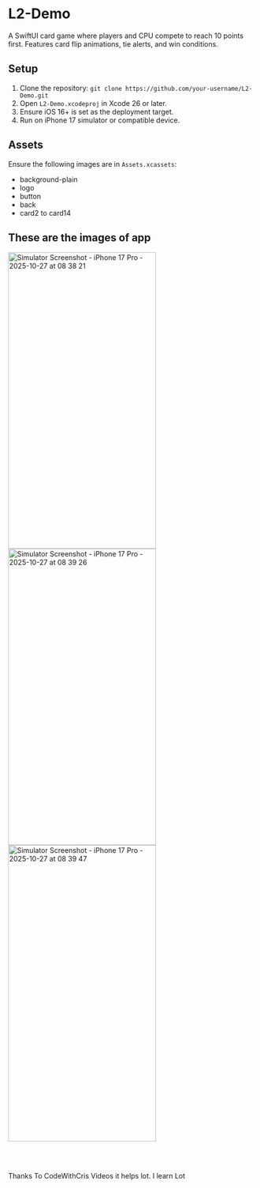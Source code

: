 # L2-Demo
A SwiftUI card game where players and CPU compete to reach 10 points first. Features card flip animations, tie alerts, and win conditions.

## Setup
1. Clone the repository: `git clone https://github.com/your-username/L2-Demo.git`
2. Open `L2-Demo.xcodeproj` in Xcode 26 or later.
3. Ensure iOS 16+ is set as the deployment target.
4. Run on iPhone 17 simulator or compatible device.

## Assets
Ensure the following images are in  `Assets.xcassets`:
- background-plain
- logo
- button
- back
- card2 to card14

## These are the images of app

<img width="300" height="600" alt="Simulator Screenshot - iPhone 17 Pro - 2025-10-27 at 08 38 21" src="https://github.com/user-attachments/assets/2951ff6a-4d2b-48b3-8896-c1ba4edc52c6" />

<img width="300" height="600" alt="Simulator Screenshot - iPhone 17 Pro - 2025-10-27 at 08 39 26" src="https://github.com/user-attachments/assets/68523283-cb13-46c5-a47b-8bb7e9e03ec6" />

<img width="300" height="600" alt="Simulator Screenshot - iPhone 17 Pro - 2025-10-27 at 08 39 47" src="https://github.com/user-attachments/assets/cbeb3cdd-2ac9-4679-8401-258e8657ae2c" />

## 
<br/>

<p>Thanks To CodeWithCris Videos it helps lot. I learn Lot</p>
